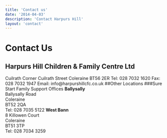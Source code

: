 ```yaml
---
title: 'Contact us'
date: '2014-04-03'
description: 'Contact Harpurs Hill'
layout: 'contact'
---
```

<h1>Contact Us</h1>
<h2>Harpurs Hill Children & Family Centre Ltd</h2>
<span class="row">
<span class="col-sm-6 address">
Cuilrath Corner  
Cuilrath Street  
Coleraine  
BT56 2ER  
</span>
<span class="col-sm-6">
Tel: 028 7032 1620  
Fax: 028 7032 1947  
Email: info@harpurshillcfc.co.uk
</span>
</span>
<span class="row">
<span class="col-sm-12">
<span id="map-canvas"></span>
</span>
</span> 
##Other Locations
###Sure Start Family Support Offices
<span class="row">
<span class="col-sm-6 address">
<b>Ballysally</b><br/>
Ballysally Road <br/>
Coleraine <br/>
BT52 2QA <br/> 
Tel: 028 7035 5122
</span>
<span class="col-sm-6 address">
<b>West Bann</b><br/>
8 Killowen Court<br/>
Coleraine<br/>
BT51 3TP<br/>
Tel: 028 7034 3259
</span>
</span>
